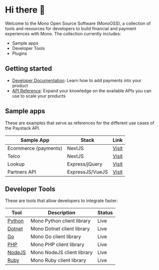 # Hi there 👋
Welcome to the Mono Open Source Software (MonoOSS), a collection of tools and resources for developers to build financial and payment experiences with Mono. The collection currently includes:
- Sample apps
- Developer Tools
- Plugins

## Getting started
- [Developer Documentation](https://docs.mono.co.com/docs): Learn how to add payments into your product
- [API Reference](https://docs.mono.co/api): Expand your knowledge on the available APIs you can use to scale your products

## Sample apps
These are examples that serve as references for the different use cases of the Paystack API. 

| Sample App  | Stack |  Link | 
| --------- | ------ | ------- |
| Ecommerce (payments) | NextJS | [Visit](https://github.com/Keyukemi/quickstart-mono-directpay) |
| Telco | NextJS | [Visit](https://github.com/Keyukemi/mono-telcodata-quickstart) |
| Lookup | Express/jQuery | [Visit](https://github.com/kingkenway/quickstart-mono-lookup.git) |
| Partners API | ExpressJS/VueJS | [Visit](https://github.com/kingkenway/quickstart-mono-pi.git) |

## Developer Tools
These are tools that allow developers to integrate faster:

| Tool  | Description |  Status | 
| --------- | ------ | ------- |
| [Python](https://github.com/hamzzy/Mono-Python) | Mono Python client library | Live |
| [Dotnet](https://github.com/eskye/mono-dotnet) | Mono Dotnet client library | Live |
| [Go](https://github.com/jcobhams/gomono) | Mono Go client library | Live |
| [PHP](https://github.com/digikraaft/mono-php) | Mono PHP client library | Live |
| [NodeJS](https://github.com/withmono/mono-node) | Mono NodeJS client library | Live |
| [Ruby](https://github.com/withmono/mono-ruby) | Mono Ruby client library | Live |
